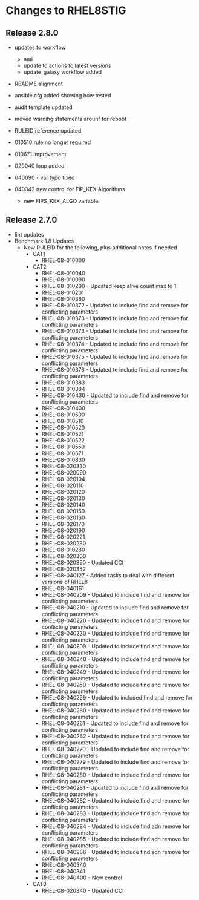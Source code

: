 # Changes to RHEL8STIG

## Release 2.8.0

- updates to workflow
  - ami
  - update to actions to latest versions
  - update_galaxy workflow added
- README alignment
- ansible.cfg added showing how tested
- audit template updated
- moved warnihg statements arounf for reboot

- RULEID reference updated
- 010510 rule no longer required
- 010671 improvement
- 020040 loop added
- 040090 - var typo fixed
- 040342 new control for FIP_KEX Algorithms
  - new FIPS_KEX_ALGO variable

## Release 2.7.0
- lint updates
- Benchmark 1.8 Updates
  - New RULEID for the following, plus additional notes if needed
    - CAT1
      - RHEL-08-010000 
    - CAT2
      - RHEL-08-010040
      - RHEL-08-010090
      - RHEL-08-010200 - Updated keep alive count max to 1
      - RHEL-08-010201
      - RHEL-08-010360
      - RHEL-08-010372 - Updated to include find and remove for conflicting parameters
      - RHEL-08-010373 - Updated to include find and remove for conflicting parameters
      - RHEL-08-010373 - Updated to include find and remove for conflicting parameters
      - RHEL-08-010374 - Updated to include find and remove for conflicting parameters
      - RHEL-08-010375 - Updated to include find and remove for conflicting parameters
      - RHEL-08-010376 - Updated to include find and remove for conflicting parameters
      - RHEL-08-010383
      - RHEL-08-010384
      - RHEL-08-010430 - Updated to include find and remove for conflicting parameters
      - RHEL-08-010400
      - RHEL-08-010500
      - RHEL-08-010510
      - RHEL-08-010520
      - RHEL-08-010521
      - RHEL-08-010522
      - RHEL-08-010550
      - RHEL-08-010671
      - RHEL-08-010830
      - RHEL-08-020330
      - RHEL-08-020090
      - RHEL-08-020104
      - RHEL-08-020110
      - RHEL-08-020120
      - RHEL-08-020130
      - RHEL-08-020140
      - RHEL-08-020150
      - RHEL-08-020160
      - RHEL-08-020170
      - RHEL-08-020190
      - RHEL-08-020221
      - RHEL-08-020230
      - RHEL-08-010280
      - RHEL-08-020300
      - RHEL-08-020350 - Updated CCI 
      - RHEL-08-020352
      - RHEL-08-040127 - Added tasks to deal with different versions of RHEL8
      - RHEL-08-040161
      - RHEL-08-040209 - Updated to include find and remove for conflicting parameters
      - RHEL-08-040210 - Updated to include find and remove for conflicting parameters
      - RHEL-08-040220 - Updated to include find and remove for conflicting parameters
      - RHEL-08-040230 - Updated to include find and remove for conflicting parameters
      - RHEL-08-040239 - Updated to include find and remove for conflicting parameters
      - RHEL-08-040240 - Updated to include find and remove for conflicting parameters
      - RHEL-08-040249 - Updated to include find and remove for conflicting parameters
      - RHEL-08-040250 - Updated to include find and remove for conflicting parameters
      - RHEL-08-040259 - Updated to included find and remove for conflicting parameters
      - RHEL-08-040260 - Updated to include find and remove for conflicting parameters
      - RHEL-08-040261 - Updated to include find and remove for conflicting parameters
      - RHEL-08-040262 - Updated to include find and remove for conflicting parameters
      - RHEL-08-040270 - Updated to include find and remove for conflicting parameters
      - RHEL-08-040279 - Updated to include find and remove for conflicting parameters
      - RHEL-08-040280 - Updated to include find and remove for conflicting parameters
      - RHEL-08-040281 - Updated to include find and remove for conflicting parameters
      - RHEL-08-040282 - Updated to include find and remove for conflicting parameters
      - RHEL-08-040283 - Updated to include find adn remove for conflicting parameters
      - RHEL-08-040284 - Updated to include find adn remove for conflicting parameters
      - RHEL-08-040285 - Updated to include find adn remove for conflicting parameters
      - RHEL-08-040286 - Updated to include find adn remove for conflicting parameters
      - RHEL-08-040340
      - RHEL-08-040341
      - RHEL-08-040400 - New control 
    - CAT3
      - RHEL-08-020340 - Updated CCI

